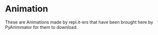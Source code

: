 # Animation
These are Animations made by repl.it-ers that have been brought here by PyAnimmator for them to download.
